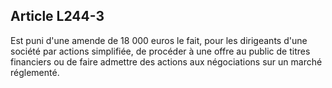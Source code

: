 Article L244-3
----
Est puni d'une amende de 18 000 euros le fait, pour les dirigeants d'une société
par actions simplifiée, de procéder à une offre au public de titres financiers
ou de faire admettre des actions aux négociations sur un marché réglementé.
